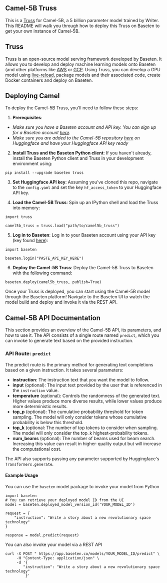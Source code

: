 ## Camel-5B Truss

This is a [Truss](https://truss.baseten.co/) for Camel-5B, a 5 billion parameter model trained by Writer. This README will walk you through how to deploy this Truss on Baseten to get your own instance of Camel-5B.

## Truss

Truss is an open-source model serving framework developed by Baseten. It allows you to develop and deploy machine learning models onto Baseten (and other platforms like [AWS](https://truss.baseten.co/deploy/aws) or [GCP](https://truss.baseten.co/deploy/gcp). Using Truss, you can develop a GPU model using [live-reload](https://baseten.co/blog/technical-deep-dive-truss-live-reload), package models and their associated code, create Docker containers and deploy on Baseten.

## Deploying Camel

To deploy the Camel-5B Truss, you'll need to follow these steps:

1. __Prerequisites__: 
- _Make sure you have a Baseten account and API key. You can sign up for a Baseten account [here](https://app.baseten.co/signup)._
- _Make sure you are added to the Camel-5B repository [here](https://huggingface.co/Writer/camel-5b) on Huggingface and have your Huggingface API key ready_

2. __Install Truss and the Baseten Python client__: If you haven't already, install the Baseten Python client and Truss in your development environment using:
```
pip install --upgrade baseten truss
```

3. __Set Huggingface API key__: Assuming you've cloned this repo, navigate to the `config.yaml` and set the key `hf_access_token` to your Huggingface API key. 

4. __Load the Camel-5B Truss__: Spin up an IPython shell and load the Truss into memory:
```
import truss

camel5b_truss = truss.load("path/to/camel5b_truss")
```

5. __Log in to Baseten__: Log in to your Baseten account using your API key (key found [here](https://app.baseten.co/settings/account/api_keys)):
```
import baseten

baseten.login("PASTE_API_KEY_HERE")
```

6. __Deploy the Camel-5B Truss__: Deploy the Camel-5B Truss to Baseten with the following command:
```
baseten.deploy(camel5b_truss, publish=True)
```

Once your Truss is deployed, you can start using the Camel-5B model through the Baseten platform! Navigate to the Baseten UI to watch the model build and deploy and invoke it via the REST API.

## Camel-5B API Documentation
This section provides an overview of the Camel-5B API, its parameters, and how to use it. The API consists of a single route named  `predict`, which you can invoke to generate text based on the provided instruction.

### API Route: `predict`
The predict route is the primary method for generating text completions based on a given instruction. It takes several parameters:

- __instruction__: The instruction text that you want the model to follow.
- __input__ (optional): The input text provided by the user that is referenced in the `instruction` value.  
- __temperature__ (optional): Controls the randomness of the generated text. Higher values produce more diverse results, while lower values produce more deterministic results.
- __top_p__ (optional): The cumulative probability threshold for token sampling. The model will only consider tokens whose cumulative probability is below this threshold.
- __top_k__ (optional: The number of top tokens to consider when sampling. The model will only consider the top_k highest-probability tokens.
- __num_beams__ (optional): The number of beams used for beam search. Increasing this value can result in higher-quality output but will increase the computational cost.

The API also supports passing any parameter supported by Huggingface's `Transformers.generate`.

#### Example Usage

You can use the `baseten` model package to invoke your model from Python
```
import baseten
# You can retrieve your deployed model ID from the UI
model = baseten.deployed_model_version_id('YOUR_MODEL_ID')

request = {
    "instruction": "Write a story about a new revolutionary space technology"
}

response = model.predict(request)
```

You can also invoke your model via a REST API
```
curl -X POST " https://app.baseten.co/models/YOUR_MODEL_ID/predict" \
     -H "Content-Type: application/json" \
     -d '{
        "instruction": "Write a story about a new revolutionary space technology"
         }'

```
